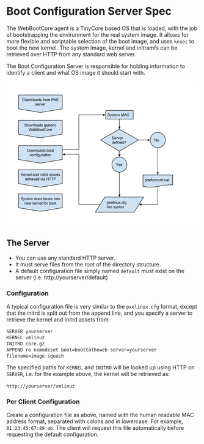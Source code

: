 # Boot Configuration Server Spec

The WebBootCore agent is a TinyCore based OS that is loaded, with the job of bootstrapping the environment for the real system image. It allows for more flexible and scriptable selection of the boot image, and uses `kexec` to boot the new kernel. The system image, kernel and initramfs can be retrieved over HTTP from any standard web server. 

The Boot Configuration Server is responsible for holding information to identify a client and what OS image it should start with.

<img src="BootToTheWeb process.png" />

## The Server

* You can use any standard HTTP server.
* It must serve files from the root of the directory structure.
* A default configuration file simply named `default` must exist on the server (i.e. http://yourserver/default)

### Configuration

A typical configuration file is very similar to the `pxelinux.cfg` format, except that the initrd is split out from the append line, and you specify a server to retrieve the kernel and initrd assets from.

```
SERVER yourserver
KERNEL vmlinuz
INITRD core.gz
APPEND ro nomodeset boot=boottotheweb server=yourserver filename=image.squash
```

The specified paths for `KERNEL` and `INITRD` will be looked up using HTTP on `SERVER`, i.e. for the example above, the kernel will be retrieved as:

`http://yourserver/vmlinuz`

### Per Client Configuration

Create a configuration file as above, named with the human readable MAC address format, separated with colons and in lowercase. For example, `01:23:45:67:89:ab`. The client will request this file automatically before requesting the default configuration.